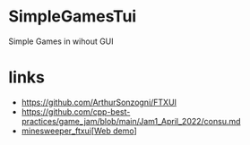 # SimpleGamesTui

Simple Games in wihout GUI

# links

- https://github.com/ArthurSonzogni/FTXUI
- https://github.com/cpp-best-practices/game_jam/blob/main/Jam1_April_2022/consu.md
- [minesweeper_ftxui](https://github.com/ebarlas/minesweeper_ftxui)[[Web demo](https://github.com/ebarlas/minesweeper_ftxui)]
